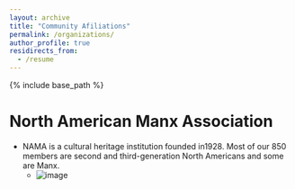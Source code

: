 ```yaml
---
layout: archive
title: "Community Afiliations"
permalink: /organizations/
author_profile: true
residirects_from: 
  - /resume
---
```



{% include base_path %}

North American Manx Association 
======
* NAMA is a cultural heritage institution founded in1928. Most of our 850 members are second and third-generation North Americans and some are Manx.
  * ![image](subalcain.github.io/images/nama.jpg)

